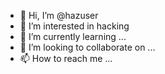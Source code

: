 - 👋 Hi, I’m @hazuser
- 👀 I’m interested in hacking
- 🌱 I’m currently learning ...
- 💞️ I’m looking to collaborate on ...
- 📫 How to reach me ...

<!---
hazuser/hazuser is a ✨ special ✨ repository because its `README.md` (this file) appears on your GitHub profile.
You can click the Preview link to take a look at your changes.
--->
